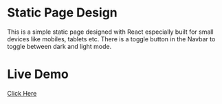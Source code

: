# Static Page Design

This is a simple static page designed with React especially built for small devices like mobiles, tablets etc. There is a toggle button in the Navbar to toggle between dark and light mode.


# Live Demo
<a href="https://mesbah-us-saleheen.github.io/react-facts/" target="_blank" >Click Here</a>
